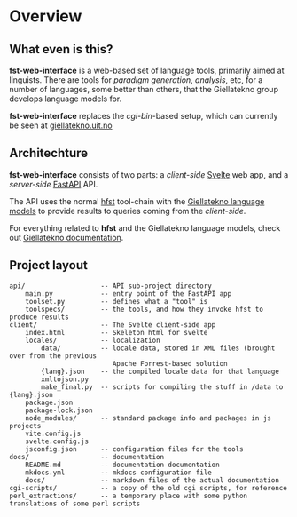# Overview

## What even is this?

__fst-web-interface__ is a web-based set of language tools, primarily aimed
at linguists. There are tools for _paradigm generation_, _analysis_, etc,
for a number of languages, some better than others, that the Giellatekno
group develops language models for.

__fst-web-interface__ replaces the _cgi-bin_-based setup, which can currently
be seen at [giellatekno.uit.no](https://giellatekno.uit.no/smilang.eng.html)


## Architechture

__fst-web-interface__ consists of two parts: a _client-side_ [Svelte][svelte] web app,
and a _server-side_ [FastAPI][FastAPI] API.

The API uses the normal [hfst][hfst] tool-chain with the [Giellatekno language models][models]
to provide results to queries coming from the _client-side_.

For everything related to __hfst__ and the Giellatekno language models, check out
[Giellatekno documentation][gtdocs].

[svelte]: https://svelte.dev
[FastAPI]: https://fastapi.tiangolo.com/
[hfst]: https://hfst.github.io/
[models]: https://github.com/giellalt
[gtdocs]: https://giellalt.github.io/


## Project layout

    api/                   -- API sub-project directory
        main.py            -- entry point of the FastAPI app
        toolset.py         -- defines what a "tool" is
        toolspecs/         -- the tools, and how they invoke hfst to produce results
    client/                -- The Svelte client-side app
        index.html         -- Skeleton html for svelte
        locales/           -- localization
            data/          -- locale data, stored in XML files (brought over from the previous
                              Apache Forrest-based solution
            {lang}.json    -- the compiled locale data for that language
            xmltojson.py
            make_final.py  -- scripts for compiling the stuff in /data to {lang}.json
        package.json
        package-lock.json
        node_modules/      -- standard package info and packages in js projects
        vite.config.js
        svelte.config.js
        jsconfig.json      -- configuration files for the tools
    docs/                  -- documentation
        README.md          -- documentation documentation
        mkdocs.yml         -- mkdocs configuration file
        docs/              -- markdown files of the actual documentation
    cgi-scripts/           -- a copy of the old cgi scripts, for reference
    perl_extractions/      -- a temporary place with some python translations of some perl scripts
